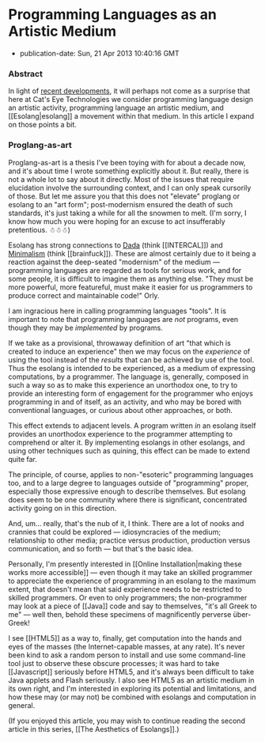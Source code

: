 Programming Languages as an Artistic Medium
===========================================

*   publication-date: Sun, 21 Apr 2013 10:40:16 GMT

### Abstract

In light of [recent developments](https://github.com/cwales/cwales.github.com/issues/1),
it will perhaps not come as a surprise that here at Cat's Eye Technologies
we consider programming language design an artistic activity, programming
language an artistic medium, and [[Esolang|esolang]] a movement within that
medium.  In this article I expand on those points a bit.

### Proglang-as-art

Proglang-as-art is a thesis I've been toying with for about a decade now, and
it's about time I wrote something explicitly about it.  But really, there is
not a whole lot to say about it directly.  Most of the issues that require
elucidation involve the surrounding context, and I can only speak cursorily of
those.  But let me assure you that this does not "elevate" proglang or esolang
to an "art form"; post-modernism ensured the death of such standards, it's just
taking a while for all the snowmen to melt.  (I'm sorry, I know how much you were
hoping for an excuse to act insufferably pretentious.  ☃☃☃)

Esolang has strong connections to [Dada][] (think [[INTERCAL]]) and
[Minimalism][] (think [[brainfuck]]).  These are almost certainly due to it
being a reaction
against the deep-seated "modernism" of the medium — programming languages are
regarded as tools for serious work, and for some people, it is difficult to
imagine them as anything else.  "They must be more powerful, more featureful,
must make it easier for us programmers to produce correct and maintainable
code!"  Orly.

I am ingracious here in calling programming languages "tools".  It is important
to note that programming languages are *not* programs, even though they may be
*implemented* by programs.

If we take as a provisional, throwaway definition of art "that which is created
to induce an experience" then we may focus on the *experience* of using the tool
instead of the *results* that can be achieved by use of the tool.  Thus the
esolang is intended to be experienced, as a medium of expressing computations,
by a programmer.  The language is, generally, composed in such a way so as
to make this experience an unorthodox one,
to try to provide an interesting form of engagement for the programmer
who enjoys programming in and of itself, as an activity, and who may be bored
with conventional languages, or curious about other approaches, or both.

This effect extends to adjacent levels.  A program written *in* an esolang
itself provides an unorthodox experience to the programmer attempting to
comprehend or alter it.  By implementing esolangs in other esolangs, and using
other techniques such as quining, this effect can be made to extend quite far.

The principle, of course, applies to non-"esoteric" programming languages too,
and to a large degree to languages outside of "programming" proper, especially
those expressive enough to describe themselves.  But esolang does seem to be
one community where there is significant, concentrated activity going on in
this direction.

And, um... really, that's the nub of it, I think.  There are a lot of nooks
and crannies that could be explored — idiosyncracies of the medium; relationship
to other media; practice versus production, production versus communication,
and so forth — but that's the basic idea.

Personally, I'm presently interested in
[[Online Installation|making these works more accessible]] —
even though it may take an skilled programmer to appreciate the experience of
programming in an esolang to the maximum extent, that doesn't mean that said
experience needs to be restricted to skilled programmers.  Or even to only
programmers; the non-programmer may look at a piece of [[Java]] code and say to
themselves, "it's all Greek to me" — well then, behold these specimens of
magnificently perverse über-Greek!

I see [[HTML5]] as a way to, finally, get computation into the hands and eyes
of the masses (the Internet-capable masses, at any rate).  It's never been kind
to ask a random person to install and use some command-line tool just to
observe these obscure processes; it was hard to take [[Javascript]]
seriously before HTML5, and it's always been difficult to take Java applets
and Flash seriously.  I also see HTML5 as an artistic medium in its own
right, and I'm interested in exploring its potential and limitations, and
how these may (or may not) be combined with esolangs and computation in
general.

(If you enjoyed this article, you may wish to continue reading the second
article in this series, [[The Aesthetics of Esolangs]].)

[Dada]: http://en.wikipedia.org/wiki/Dada
[Minimalism]: http://en.wikipedia.org/wiki/Minimalism
